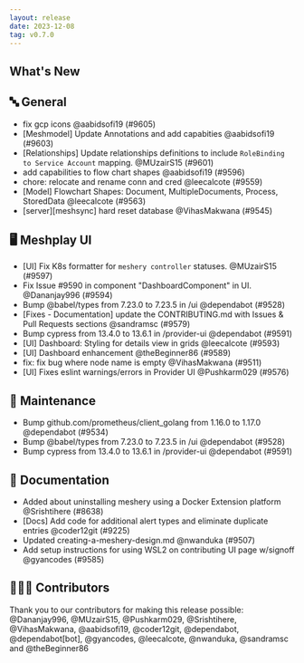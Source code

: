 ```yaml
---
layout: release
date: 2023-12-08
tag: v0.7.0
---
```


## What's New
## 🔤 General
- fix gcp icons @aabidsofi19 (#9605)
- [Meshmodel] Update Annotations and add capabities @aabidsofi19 (#9603)
- [Relationships] Update relationships definitions to include `RoleBinding to Service Account` mapping. @MUzairS15 (#9601)
- add capabilities to flow chart shapes @aabidsofi19 (#9596)
- chore: relocate and rename conn and cred @leecalcote (#9559)
- [Model] Flowchart Shapes: Document, MultipleDocuments, Process, StoredData @leecalcote (#9563)
- [server][meshsync] hard reset database @VihasMakwana (#9545)

## 🖥 Meshplay UI

- [UI] Fix K8s formatter for `meshery controller` statuses. @MUzairS15 (#9597)
- Fix Issue #9590 in component "DashboardComponent" in UI. @Dananjay996 (#9594)
- Bump @babel/types from 7.23.0 to 7.23.5 in /ui @dependabot (#9528)
- [Fixes - Documentation] update the CONTRIBUTING.md with Issues & Pull Requests sections @sandramsc (#9579)
- Bump cypress from 13.4.0 to 13.6.1 in /provider-ui @dependabot (#9591)
- [UI] Dashboard: Styling for details view in grids @leecalcote (#9593)
- [UI] Dashboard enhancement  @theBeginner86 (#9589)
- fix: fix bug where node name is empty @VihasMakwana (#9511)
- [UI] Fixes eslint warnings/errors in Provider UI @Pushkarm029 (#9576)

## 🧰 Maintenance

- Bump github.com/prometheus/client_golang from 1.16.0 to 1.17.0 @dependabot (#9534)
- Bump @babel/types from 7.23.0 to 7.23.5 in /ui @dependabot (#9528)
- Bump cypress from 13.4.0 to 13.6.1 in /provider-ui @dependabot (#9591)

## 📖 Documentation

- Added about uninstalling meshery using a Docker Extension platform @Srishtihere (#8638)
- [Docs] Add code for additional alert types and eliminate duplicate entries @coder12git (#9225)
- Updated creating-a-meshery-design.md @nwanduka (#9507)
- Add setup instructions for using WSL2 on contributing UI page w/signoff  @gyancodes (#9585)

## 👨🏽‍💻 Contributors

Thank you to our contributors for making this release possible:
@Dananjay996, @MUzairS15, @Pushkarm029, @Srishtihere, @VihasMakwana, @aabidsofi19, @coder12git, @dependabot, @dependabot[bot], @gyancodes, @leecalcote, @nwanduka, @sandramsc and @theBeginner86
